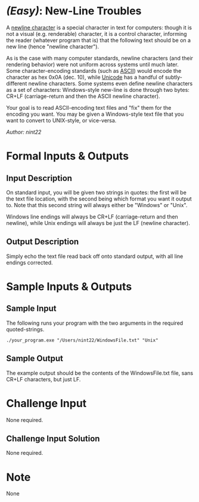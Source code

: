 
# [](#EasyIcon) *(Easy)*: New-Line Troubles
A [newline character](http://en.wikipedia.org/wiki/Newline) is a special character in text for computers: though it is not a visual (e.g. renderable) character, it is a control character, informing the reader (whatever program that is) that the following text should be on a new line (hence "newline character").

As is the case with many computer standards, newline characters (and their rendering behavior) were not uniform across systems until much later. Some character-encoding standards (such as [ASCII](http://en.wikipedia.org/wiki/ASCII)) would encode the character as hex 0x0A (dec. 10), while [Unicode](http://en.wikipedia.org/wiki/Unicode) has a handful of subtly-different newline characters. Some systems even define newline characters as a set of characters: Windows-style new-line is done through two bytes: CR+LF (carriage-return and then the ASCII newline character).

Your goal is to read ASCII-encoding text files and "fix" them for the encoding you want. You may be given a Windows-style text file that you want to convert to UNIX-style, or vice-versa.

*Author: nint22*
# Formal Inputs & Outputs
## Input Description
On standard input, you will be given two strings in quotes: the first will be the text file location, with the second being which format you want it output to. Note that this second string will always either be "Windows" or "Unix".

Windows line endings will always be CR+LF (carriage-return and then newline), while Unix endings will always be just the LF (newline character).
## Output Description
Simply echo the text file read back off onto standard output, with all line endings corrected.
# Sample Inputs & Outputs
## Sample Input
The following runs your program with the two arguments in the required quoted-strings.

    ./your_program.exe "/Users/nint22/WindowsFile.txt" "Unix"
## Sample Output
The example output should be the contents of the WindowsFile.txt file, sans CR+LF characters, but just LF.
# Challenge Input
None required.
## Challenge Input Solution
None required.
# Note
None
				